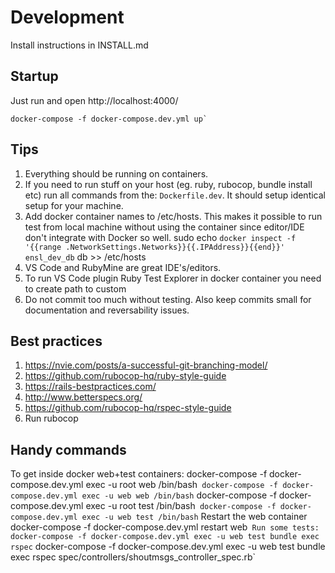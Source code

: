# Development

Install instructions in INSTALL.md

## Startup

Just run and open http://localhost:4000/

    docker-compose -f docker-compose.dev.yml up`

## Tips

1. Everything should be running on containers.
1. If you need to run stuff on your host (eg. ruby, rubocop, bundle install etc) run all commands from the: `Dockerfile.dev`. It should setup identical setup for your machine.
1. Add docker container names to /etc/hosts. This makes it possible to run test from local machine without using the container since editor/IDE don't integrate with Docker so well.
    sudo echo `docker inspect -f '{{range .NetworkSettings.Networks}}{{.IPAddress}}{{end}}' ensl_dev_db` db >> /etc/hosts
1. VS Code and RubyMine are great IDE's/editors.
1. To run VS Code plugin Ruby Test Explorer in docker container you need to create path to custom 
1. Do not commit too much without testing. Also keep commits small for documentation and reversability issues.

## Best practices

1. https://nvie.com/posts/a-successful-git-branching-model/
1. https://github.com/rubocop-hq/ruby-style-guide
1. https://rails-bestpractices.com/
1. http://www.betterspecs.org/
1. https://github.com/rubocop-hq/rspec-style-guide
1. Run rubocop

## Handy commands

To get inside docker web+test containers:
    docker-compose -f docker-compose.dev.yml exec -u root web /bin/bash`
    docker-compose -f docker-compose.dev.yml exec -u web web /bin/bash`
    docker-compose -f docker-compose.dev.yml exec -u root test /bin/bash`
    docker-compose -f docker-compose.dev.yml exec -u web test /bin/bash`
Restart the web container
    docker-compose -f docker-compose.dev.yml restart web`
Run some tests:
    docker-compose -f docker-compose.dev.yml exec -u web test bundle exec rspec`
    docker-compose -f docker-compose.dev.yml exec -u web test bundle exec rspec spec/controllers/shoutmsgs_controller_spec.rb`